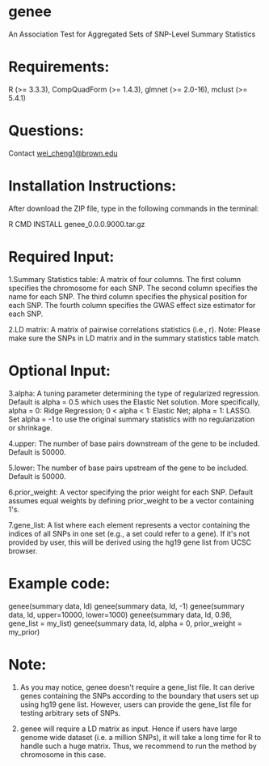 # genee
An Association Test for Aggregated Sets of SNP-Level Summary Statistics

# Requirements:
R (>= 3.3.3), CompQuadForm (>= 1.4.3), glmnet (>= 2.0-16), mclust (>= 5.4.1)

# Questions: 
Contact wei_cheng1@brown.edu

# Installation Instructions:
After download the ZIP file, type in the following commands in the terminal:

R CMD INSTALL genee_0.0.0.9000.tar.gz

# Required Input:

1.Summary Statistics table: A matrix of four columns. The first column specifies the chromosome for each SNP. The second column specifies the name for each SNP. The third column specifies the physical position for each SNP. The fourth column specifies the GWAS effect size estimator for each SNP.

2.LD matrix: A matrix of pairwise correlations statistics (i.e., r). Note: Please make sure the SNPs in LD matrix and in the summary statistics table match.

# Optional Input:

3.alpha: A tuning parameter determining the type of regularized regression. Default is alpha = 0.5 which uses the Elastic Net solution. More specifically, alpha = 0: Ridge Regression; 0 < alpha < 1: Elastic Net; alpha = 1: LASSO. Set alpha = -1 to use the original summary statistics with no regularization or shrinkage.

4.upper: The number of base pairs downstream of the gene to be included. Default is 50000.

5.lower: The number of base pairs upstream of the gene to be included. Default is 50000.

6.prior_weight:	A vector specifying the prior weight for each SNP. Default assumes equal weights by defining prior_weight to be a vector containing 1's.

7.gene_list:	A list where each element represents a vector containing the indices of all SNPs in one set (e.g., a set could refer to a gene). If it's not provided by user, this will be derived using the hg19 gene list from UCSC browser.

# Example code:

genee(summary data, ld)
genee(summary data, ld, -1)
genee(summary data, ld, upper=10000, lower=1000)
genee(summary data, ld, 0.98, gene_list = my_list)
genee(summary data, ld, alpha = 0, prior_weight = my_prior)

# Note:
1. As you may notice, genee doesn't require a gene_list file. It can derive genes containing the SNPs according to the boundary that users set up using hg19 gene list. However, users can provide the gene_list file for testing arbitrary sets of SNPs.

2. genee will require a LD matrix as input. Hence if users have large genome wide dataset (i.e. a million SNPs), it will take a long time for R to handle such a huge matrix. Thus, we recommend to run the method by chromosome in this case.
